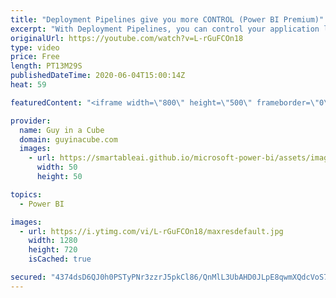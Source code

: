 ```yaml
---
title: "Deployment Pipelines give you more CONTROL (Power BI Premium)"
excerpt: "With Deployment Pipelines, you can control your application life cycle stages. Keep content in sync at the different stages of your development. Power BI Premium is required.  Documentation: https://docs.microsoft.com/power-bi/create-reports/deployment-pipelines-overview https://docs.microsoft.com/power-bi/create-reports/deployment-pipelines-process"
originalUrl: https://youtube.com/watch?v=L-rGuFCOn18
type: video
price: Free
length: PT13M29S
publishedDateTime: 2020-06-04T15:00:14Z
heat: 59

featuredContent: "<iframe width=\"800\" height=\"500\" frameborder=\"0\" src=\"https://www.youtube.com/embed/L-rGuFCOn18\" allow=\"accelerometer; autoplay; encrypted-media; gyroscope; picture-in-picture\" allowfullscreen></iframe>"

provider:
  name: Guy in a Cube
  domain: guyinacube.com
  images:
    - url: https://smartableai.github.io/microsoft-power-bi/assets/images/organizations/guyinacube.com-50x50.jpg
      width: 50
      height: 50

topics:
  - Power BI

images:
  - url: https://i.ytimg.com/vi/L-rGuFCOn18/maxresdefault.jpg
    width: 1280
    height: 720
    isCached: true

secured: "4374dsD6QJ0h0PSTyPNr3zzrJ5pkCl86/QnMlL3UbAHD0JLpE8qwmXQdcVoS70vkxL9BUcFvXhxpCUTMw8ezY02Yk08LAvQ699qRsUCKBYqdG1L1qzwvktgRUCp/zIdGXfUZ6zBlDP2mWYDZB0lAgPP+wEs9QpCCCI3m+lDkWexaJE2h3rDEdAghJ/0yKQiKRE9Ua7ZNlIilqthDMX6tAFnZ/yJG/bLtEPOCZPvIb3j7HtMEgB0tfN5afPZhlbUzkATdC1yAPK5iErnZxgfFlCTBbLYENJPzNaGqgz8dX8qp+qhWsx9a0JUMNPhrW4a6RVtP+LfeN20TIF4iY7ht5H07p73Wqn4BJQprcVL195pDaSsVHfSSsusq/PVcxc9Ubnvvrc7enJ4TjguHLJRyqduSeEX7ovvuJUZKX1KZ/UM=;47dTo0i2q+enKXWFcJ8iyA=="
---
```



